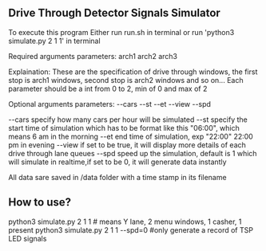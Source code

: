 ## Drive Through Detector Signals Simulator

To execute this program
Either run run.sh in terminal or run 'python3 simulate.py 2 1 1' in terminal

Required arguments parameters:
arch1 arch2 arch3 

Explaination:
These are the specification of drive through windows, the first stop is arch1 windows, second stop is arch2 windows and so on...
Each parameter should be a int from 0 to 2, min of 0 and max of 2


Optional arguments parameters:
--cars   --st   --et   --view   --spd

--cars 		specify how many cars per hour will be simulated
--st 		specify the start time of simulation which has to be format like this "06:00", which means 6 am in the morning
--et 		end time of simulation, exp "22:00" 22:00 pm in evening
--view 		if set to be true, it will display more details of each drive through lane queues
--spd		speed up the simulation, default is 1 which will simulate in realtime,if set to be 0, it will generate data instantly

All data sare saved in /data folder with a time stamp in its filename


## How to use?

python3 simulate.py 2 1 1	# means Y lane, 2 menu windows, 1 casher, 1 present
python3 simulate.py 2 1 1 --spd=0	#only generate a record of TSP LED signals